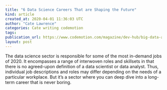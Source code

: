 ```yaml
---
title: "6 Data Science Careers That are Shaping the Future"
kind: article
created_at: 2020-04-01 11:36:03 UTC
author: "Cate Lawrence"
categories: Cate writing codemotion
tags: 
publication_url: https://www.codemotion.com/magazine/dev-hub/big-data-analyst/a-career-in-data-science/
layout: post
---
```

The data science sector is responsible for some of the most in-demand jobs of 2020. It encompasses a range of interwoven roles and skillsets in that there is no agreed-upon definition of a data scientist or data analyst. Thus, individual job descriptions and roles may differ depending on the needs of a particular workplace. But it’s a sector where you can deep dive into a long-term career that is never boring.

